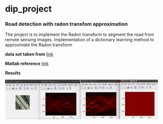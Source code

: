 # dip_project
### Road detection with radon transfom approximation
The project is to implement the Radon transform to segment the road from remote sensing images.
Implementation of a dictionary learning method to approximate the Radon transform 


**data set taken from** [link](http://weegee.vision.ucmerced.edu/datasets/landuse.html)

**Matlab reference** [link](https://in.mathworks.com/help/images/detect-lines-using-the-radon-transform.html)


**Results**

![Radon transform and radon approximation](https://github.com/savera2020/dip_project/blob/master/result/result1.png)

